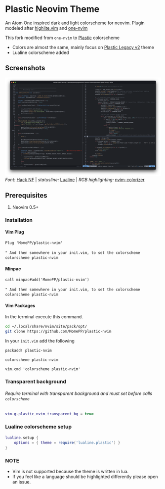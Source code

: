 # Plastic Neovim Theme

An Atom One inspired dark and light colorscheme for neovim. Plugin modeled after [highlite.vim](https://github.com/Iron-E/nvim-highlite/blob/master/colors/highlite.vim) and [one-nvim](https://github.com/Th3Whit3Wolf/one-nvim)

This fork modified from `one-nvim` to [Plastic](https://plastictheme.com/palette) colorscheme
- Colors are almost the same, mainly focus on [Plastic Legacy v2](https://github.com/hadialqattan/plastic-legacy) theme
- Lualine colorscheme added

## Screenshots

![plastic-nvim](assets/plastic-nvim.png)
*Font:* [Hack NF](https://github.com/ryanoasis/nerd-fonts/releases/latest) | 
*statusline:* [Lualine](https://github.com/nvim-lualine/lualine.nvim) | 
*RGB highlighting:* [nvim-colorizer](https://github.com/norcalli/nvim-colorizer.lua)

## Prerequisites

1. Neovim 0.5+

### Installation

#### Vim Plug

```vim
Plug 'MomePP/plastic-nvim'

" And then somewhere in your init.vim, to set the colorscheme
colorscheme plastic-nvim
```

#### Minpac

```vim
call minpac#add('MomePP/plastic-nvim')

" And then somewhere in your init.vim, to set the colorscheme
colorscheme plastic-nvim
```

#### Vim Packages

In the terminal execute this command.

```sh
cd ~/.local/share/nvim/site/pack/opt/
git clone https://github.com/MomePP/plastic-nvim
```

In your `init.vim` add the following

```vim
packadd! plastic-nvim
```

```vim
colorscheme plastic-nvim
```

```vim
vim.cmd 'colorscheme plastic-nvim'
```

### Transparent background
###### Require terminal with transparent background and must set before calls `colorscheme` 

```lua
vim.g.plastic_nvim_transparent_bg = true
```

### Lualine colorscheme setup

```lua
lualine.setup {
    options = { theme = require('lualine.plastic') }
}
```

### NOTE

- Vim is not supported because the theme is written in lua.
- If you feel like a language should be highlighted differently please open an issue.
